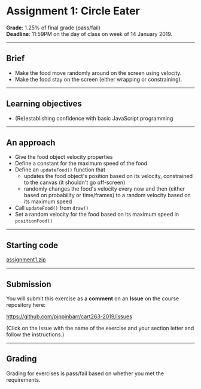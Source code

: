# Assignment 1: Circle Eater

__Grade__: 1.25% of final grade (pass/fail)  
__Deadline__: 11:59PM on the day of class on week of 14 January 2019.

---

## Brief

- Make the food move randomly around on the screen using velocity.
- Make the food stay on the screen (either wrapping or constraining).

---

## Learning objectives

- (Re)establishing confidence with basic JavaScript programming

---

## An approach

- Give the food object velocity properties
- Define a constant for the maximum speed of the food
- Define an `updateFood()` function that
  - updates the food object's position based on its velocity, constrained to the canvas (it shouldn't go off-screen)
  - randomly changes the food's velocity every now and then (either based on probability or time/frames) to a random velocity based on its maximum speed
- Call `updateFood()` from `draw()`
- Set a random velocity for the food based on its maximum speed in `positionFood()`

---

## Starting code

[assignment1.zip](assignment1.zip)

---

## Submission

You will submit this exercise as a __comment__ on an __Issue__ on the course repository here:

https://github.com/pippinbarr/cart263-2019/issues

(Click on the Issue with the name of the exercise and your section letter and follow the instructions.)

---

## Grading

Grading for exercises is pass/fail based on whether you met the requirements.
